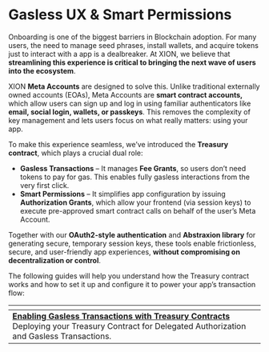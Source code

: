 # Gasless UX & Smart Permissions

Onboarding is one of the biggest barriers in Blockchain adoption. For many users, the need to manage seed phrases, install wallets, and acquire tokens just to interact with a app is a dealbreaker. At XION, we believe that **streamlining this experience is critical to bringing the next wave of users into the ecosystem**.

XION **Meta Accounts** are designed to solve this. Unlike traditional externally owned accounts (EOAs), Meta Accounts are **smart contract accounts,** which allow users can sign up and log in using familiar authenticators like **email, social login, wallets, or passkeys**. This removes the complexity of key management and lets users focus on what really matters: using your app.

To make this experience seamless, we’ve introduced the **Treasury contract**, which plays a crucial dual role:

* **Gasless Transactions** – It manages **Fee Grants**, so users don’t need tokens to pay for gas. This enables fully gasless interactions from the very first click.
* **Smart Permissions** – It simplifies app configuration by issuing **Authorization Grants**, which allow your frontend (via session keys) to execute pre-approved smart contract calls on behalf of the user’s Meta Account.

Together with our **OAuth2-style authentication** and **Abstraxion library** for generating secure, temporary session keys, these tools enable frictionless, secure, and user-friendly app experiences, **without compromising on decentralization or control**.

The following guides will help you understand how the Treasury contract works and how to set it up and configure it to power your app’s transaction flow:

<table data-view="cards"><thead><tr><th></th></tr></thead><tbody><tr><td><a href="https://docs.burnt.com/xion/developers/featured-guides/your-first-dapp/treasury-contracts"><strong>Enabling Gasless Transactions with Treasury Contracts</strong></a><br>Deploying your Treasury Contract for Delegated Authorization and Gasless Transactions.</td></tr></tbody></table>
